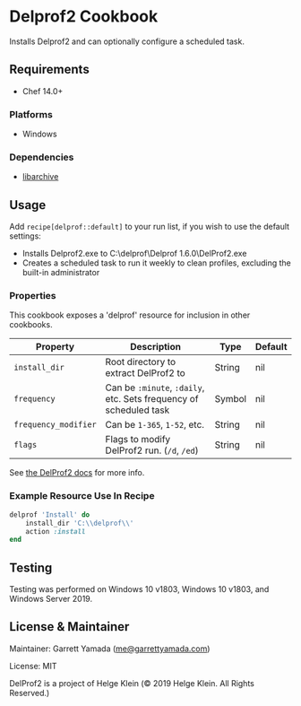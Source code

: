 # Delprof2 Cookbook

Installs Delprof2 and can optionally configure a scheduled task.

## Requirements

- Chef 14.0+

### Platforms

- Windows

### Dependencies

- [libarchive](https://supermarket.chef.io/cookbooks/libarchive)

## Usage

Add `recipe[delprof::default]` to your run list, if you wish to use the default settings:

- Installs Delprof2.exe to C:\delprof\Delprof 1.6.0\DelProf2.exe
- Creates a scheduled task to run it weekly to clean profiles, excluding the built-in administrator

### Properties

This cookbook exposes a 'delprof' resource for inclusion in other cookbooks. 

Property                                            | Description                                                                               | Type    | Default
---------------------------------------------------- | ----------------------------------------------------------------------------------------- | ------- | ---------------------------------------------------------------------------------
`install_dir`                                        | Root directory to extract DelProf2 to                                  | String | nil
`frequency`                                        | Can be `:minute`, `:daily`, etc. Sets frequency of scheduled task                                 | Symbol | nil
`frequency_modifier`                                        | Can be `1-365`, `1-52`, etc.                                  | String | nil
`flags`                                        | Flags to modify DelProf2 run. (`/d`, `/ed`)                                  | String | nil

See [the DelProf2 docs](https://helgeklein.com/free-tools/delprof2-user-profile-deletion-tool/) for more info.

### Example Resource Use In Recipe

```ruby
delprof 'Install' do
    install_dir 'C:\\delprof\\'
    action :install
end
```

## Testing

Testing was performed on Windows 10 v1803, Windows 10 v1803, and Windows Server 2019.

## License & Maintainer

Maintainer: Garrett Yamada (me@garrettyamada.com)

License: MIT

DelProf2 is a project of Helge Klein (© 2019 Helge Klein. All Rights Reserved.)
